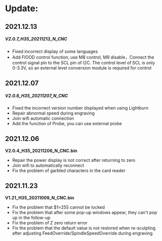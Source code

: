 # Update:

## 2021.12.13

##### V2.0.7_H35_20211213_N_CNC

- Fixed incorrect display of some languages
- Add FlOOD control function, use M8 control, M9 disable，Connect the control signal pin to the SCL pin of I2C. The control level of SCL is only 0-3.3V, so an external level conversion module is required for control

## 2021.12.07

##### V2.0.6_H35_20211207_N_CNC

- Fixed the incorrect version number displayed when using Lightburn
- Repair abnormal speed during engraving
- Join wifi automatic connection
- Add the function of Probe, you can use external probe

## 2021.12.06

**V2.0.4_H35_20211206_N_CNC.bin**

 - Repair the power display is not correct after returning to zero
 - Join wifi to automatically reconnect
 - Fix the problem of garbled characters in the card reader



## 2021.11.23
**V1.21_H35_20211009_N_CNC.bin**

 - Fix the problem that $1=255 cannot be locked 
 - Fix the problem that after some pop-up windows appear, they can't pop up in the follow-up 
 - Fix the problem of Z zero return error 
 - Fix the problem that the default value is not restored when re-sculpting after adjusting FeedOverride/SpindleSpeedOverride during engraving

